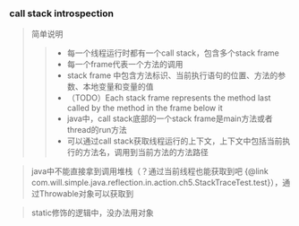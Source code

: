 ### call stack introspection

> 简单说明
>> * 每一个线程运行时都有一个call stack，包含多个stack frame
>> * 每一个frame代表一个方法的调用
>> * stack frame 中包含方法标识、当前执行语句的位置、方法的参数、本地变量和变量的值
>> * （TODO）Each stack frame represents the method last called by the method in the frame below it
>> * java中，call stack底部的一个stack frame是main方法或者thread的run方法
>> * 可以通过call stack获取线程运行的上下文，上下文中包括当前执行的方法名，调用到当前方法的方法路径

> java中不能直接拿到调用堆栈（？通过当前线程也能获取到吧 {@link com.will.simple.java.reflection.in.action.ch5.StackTraceTest.test}），通过Throwable对象可以获取到

> static修饰的逻辑中，没办法用对象